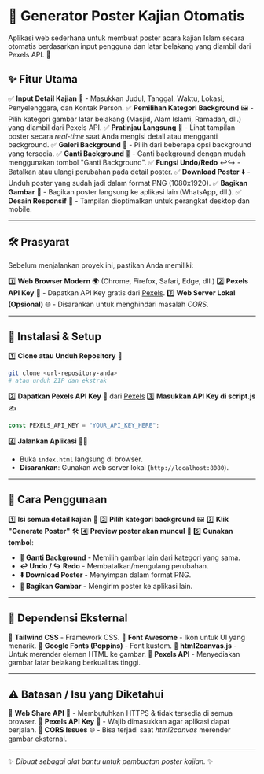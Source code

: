 # 🎨 Generator Poster Kajian Otomatis

Aplikasi web sederhana untuk membuat poster acara kajian Islam secara otomatis berdasarkan input pengguna dan latar belakang yang diambil dari Pexels API. 🚀

## ✨ Fitur Utama

✅ **Input Detail Kajian** 📝 - Masukkan Judul, Tanggal, Waktu, Lokasi, Penyelenggara, dan Kontak Person.
✅ **Pemilihan Kategori Background** 🖼️ - Pilih kategori gambar latar belakang (Masjid, Alam Islami, Ramadan, dll.) yang diambil dari Pexels API.
✅ **Pratinjau Langsung** 👀 - Lihat tampilan poster secara *real-time* saat Anda mengisi detail atau mengganti background.
✅ **Galeri Background** 📸 - Pilih dari beberapa opsi background yang tersedia.
✅ **Ganti Background** 🔄 - Ganti background dengan mudah menggunakan tombol "Ganti Background".
✅ **Fungsi Undo/Redo** ↩️↪️ - Batalkan atau ulangi perubahan pada detail poster.
✅ **Download Poster** ⬇️ - Unduh poster yang sudah jadi dalam format PNG (1080x1920).
✅ **Bagikan Gambar** 📲 - Bagikan poster langsung ke aplikasi lain (WhatsApp, dll.).
✅ **Desain Responsif** 📱 - Tampilan dioptimalkan untuk perangkat desktop dan mobile.

---

## 🛠️ Prasyarat

Sebelum menjalankan proyek ini, pastikan Anda memiliki:

1️⃣ **Web Browser Modern** 🌍 (Chrome, Firefox, Safari, Edge, dll.)
2️⃣ **Pexels API Key** 🔑 - Dapatkan API Key gratis dari [Pexels](https://www.pexels.com/api/).
3️⃣ **Web Server Lokal (Opsional)** 🌐 - Disarankan untuk menghindari masalah *CORS*.

---

## 🚀 Instalasi & Setup

1️⃣ **Clone atau Unduh Repository** 📂
```bash
git clone <url-repository-anda>
# atau unduh ZIP dan ekstrak
```
2️⃣ **Dapatkan Pexels API Key** 🔑 dari [Pexels](https://www.pexels.com/api/)
3️⃣ **Masukkan API Key di script.js** ✍️
```javascript
const PEXELS_API_KEY = "YOUR_API_KEY_HERE";
```
4️⃣ **Jalankan Aplikasi** 🏃‍♂️
   * Buka `index.html` langsung di browser.
   * **Disarankan**: Gunakan web server lokal (`http://localhost:8080`).

---

## 🎯 Cara Penggunaan

1️⃣ **Isi semua detail kajian** 📝
2️⃣ **Pilih kategori background** 🖼️
3️⃣ **Klik "Generate Poster"** 🛠️
4️⃣ **Preview poster akan muncul** 👀
5️⃣ **Gunakan tombol**:
   * **🔄 Ganti Background** - Memilih gambar lain dari kategori yang sama.
   * **↩️ Undo / ↪️ Redo** - Membatalkan/mengulang perubahan.
   * **⬇️ Download Poster** - Menyimpan dalam format PNG.
   * **📲 Bagikan Gambar** - Mengirim poster ke aplikasi lain.

---

## 📌 Dependensi Eksternal

📌 **Tailwind CSS** - Framework CSS.
📌 **Font Awesome** - Ikon untuk UI yang menarik.
📌 **Google Fonts (Poppins)** - Font kustom.
📌 **html2canvas.js** - Untuk merender elemen HTML ke gambar.
📌 **Pexels API** - Menyediakan gambar latar belakang berkualitas tinggi.

---

## ⚠️ Batasan / Isu yang Diketahui

🚧 **Web Share API** 📲 - Membutuhkan HTTPS & tidak tersedia di semua browser.
🚧 **Pexels API Key** 🔑 - Wajib dimasukkan agar aplikasi dapat berjalan.
🚧 **CORS Issues** 🌐 - Bisa terjadi saat *html2canvas* merender gambar eksternal.

---

✨ *Dibuat sebagai alat bantu untuk pembuatan poster kajian.* ✨
